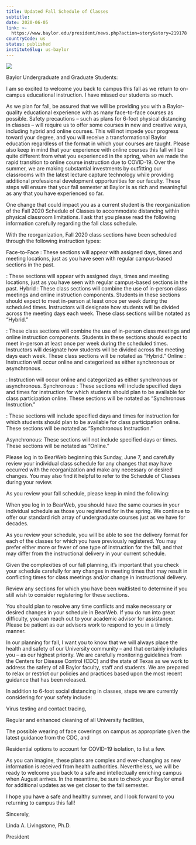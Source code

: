 ```yaml
---
title: Updated Fall Schedule of Classes
subtitle: 
date: 2020-06-05
link: >-
  https://www.baylor.edu/president/news.php?action=story&story=219178
countryCode: us
status: published
instituteSlug: us-baylor
---
```

![](https://www.baylor.edu/images/bu/bayloruniversity_social-media.png)

Baylor Undergraduate and Graduate Students:

I am so excited to welcome you back to campus this fall as we return to on-campus educational instruction. I have missed our students so much.

As we plan for fall, be assured that we will be providing you with a Baylor-quality educational experience with as many face-to-face courses as possible. Safety precautions – such as plans for 6-foot physical distancing in classes – will require us to offer some courses in new and creative ways, including hybrid and online courses. This will not impede your progress toward your degree, and you will receive a transformational Baylor education regardless of the format in which your courses are taught. Please also keep in mind that your experience with online courses this fall will be quite different from what you experienced in the spring, when we made the rapid transition to online course instruction due to COVID-19. Over the summer, we are making substantial investments by outfitting our classrooms with the latest lecture capture technology while providing additional professional development opportunities for our faculty. These steps will ensure that your fall semester at Baylor is as rich and meaningful as any that you have experienced so far.

One change that could impact you as a current student is the reorganization of the Fall 2020 Schedule of Classes to accommodate distancing within physical classroom limitations. I ask that you please read the following information carefully regarding the fall class schedule.

With the reorganization, Fall 2020 class sections have been scheduled through the following instruction types:

Face-to-Face : These sections will appear with assigned days, times and meeting locations, just as you have seen with regular campus-based sections in the past.

: These sections will appear with assigned days, times and meeting locations, just as you have seen with regular campus-based sections in the past. Hybrid : These class sections will combine the use of in-person class meetings and online instruction components. Students in these sections should expect to meet in-person at least once per week during the scheduled times. Instructors will designate how students will be divided across the meeting days each week. These class sections will be notated as “Hybrid.”

: These class sections will combine the use of in-person class meetings and online instruction components. Students in these sections should expect to meet in-person at least once per week during the scheduled times. Instructors will designate how students will be divided across the meeting days each week. These class sections will be notated as “Hybrid.” Online : Instruction will occur online and categorized as either synchronous or asynchronous.

: Instruction will occur online and categorized as either synchronous or asynchronous. Synchronous : These sections will include specified days and times for instruction for which students should plan to be available for class participation online. These sections will be notated as “Synchronous Instruction.”

: These sections will include specified days and times for instruction for which students should plan to be available for class participation online. These sections will be notated as “Synchronous Instruction.”

Asynchronous: These sections will not include specified days or times. These sections will be notated as “Online.”

Please log in to BearWeb beginning this Sunday, June 7, and carefully review your individual class schedule for any changes that may have occurred with the reorganization and make any necessary or desired changes. You may also find it helpful to refer to the Schedule of Classes during your review.

As you review your fall schedule, please keep in mind the following:

When you log in to BearWeb, you should have the same courses in your individual schedule as those you registered for in the spring. We continue to offer our standard rich array of undergraduate courses just as we have for decades.

As you review your schedule, you will be able to see the delivery format for each of the classes for which you have previously registered. You may prefer either more or fewer of one type of instruction for the fall, and that may differ from the instructional delivery in your current schedule.

Given the complexities of our fall planning, it’s important that you check your schedule carefully for any changes in meeting times that may result in conflicting times for class meetings and/or change in instructional delivery.

Review any sections for which you have been waitlisted to determine if you still wish to consider registering for these sections.

You should plan to resolve any time conflicts and make necessary or desired changes in your schedule in BearWeb. If you do run into great difficulty, you can reach out to your academic advisor for assistance. Please be patient as our advisors work to respond to you in a timely manner.

In our planning for fall, I want you to know that we will always place the health and safety of our University community – and that certainly includes you – as our highest priority. We are carefully monitoring guidelines from the Centers for Disease Control (CDC) and the state of Texas as we work to address the safety of all Baylor faculty, staff and students. We are prepared to relax or restrict our policies and practices based upon the most recent guidance that has been released.

In addition to 6-foot social distancing in classes, steps we are currently considering for your safety include:

Virus testing and contact tracing,

Regular and enhanced cleaning of all University facilities,

The possible wearing of face coverings on campus as appropriate given the latest guidance from the CDC, and

Residential options to account for COVID-19 isolation, to list a few.

As you can imagine, these plans are complex and ever-changing as new information is received from health authorities. Nevertheless, we will be ready to welcome you back to a safe and intellectually enriching campus when August arrives. In the meantime, be sure to check your Baylor email for additional updates as we get closer to the fall semester.

I hope you have a safe and healthy summer, and I look forward to you returning to campus this fall!

Sincerely,

Linda A. Livingstone, Ph.D.

President